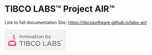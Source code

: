 # TIBCO LABS™ Project AIR™

Link to full documentation Site: https://tibcosoftware.github.io/labs-air/

![Logo](tibcolabs-brand.png "Labs Logo")
